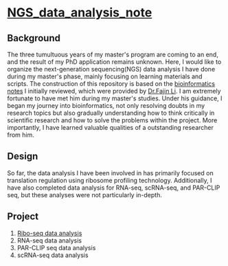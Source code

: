# **[NGS_data_analysis_note](https://github.com/Zheyu-Ding/NGS_data_analysis_note/)**
## **Background**
The three tumultuous years of my master's program are coming to an end, and the result of my PhD application remains unknown. Here, I would like to organize the next-generation sequencing(NGS) data analysis I have done during my master's phase, mainly focusing on learning materials and scripts. The construction of this repository is based on the [bioinformatics notes](https://github.com/Zheyu-Ding/NGS-data-analysis) I initially reviewed, which were provided by [Dr.Fajin Li](https://scholar.google.com/citations?hl=en&user=Vj3JwOkAAAAJ). I am extremely fortunate to have met him during my master's studies. Under his guidance, I began my journey into bioinformatics, not only resolving doubts in my research topics but also gradually understanding how to think critically in scientific research and how to solve the problems within the project. More importantly, I have learned valuable qualities of a outstanding researcher from him.

## **Design**
So far, the data analysis I have been involved in has primarily focused on translation regulation using ribosome profiling technology. Additionally, I have also completed data analysis for RNA-seq, scRNA-seq, and PAR-CLIP seq, but these analyses were not particularly in-depth.

## **Project**
1. [Ribo-seq data analysis](https://github.com/Zheyu-Ding/NGS_data_analysis_note/blob/master/Projects/Ribo-seq.md)
2. RNA-seq data analysis
3. PAR-CLIP seq data analysis
4. scRNA-seq data analysis